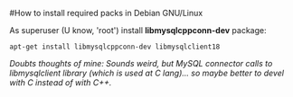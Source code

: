 #How to install required packs in Debian GNU/Linux

As superuser (U know, 'root') install **libmysqlcppconn-dev** package:

	apt-get install libmysqlcppconn-dev libmysqlclient18

*Doubts thoughts of mine: Sounds weird, but MySQL connector calls to libmysqlclient library (which is used at C lang)... so maybe better to devel with C instead of with C++.*


